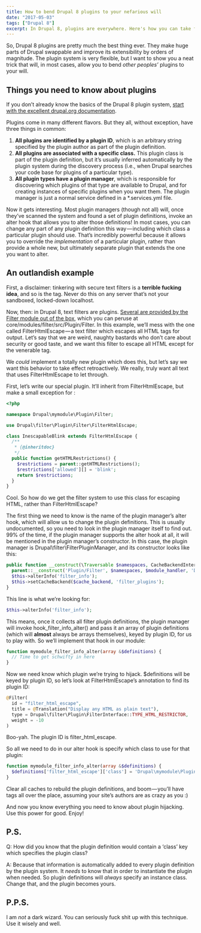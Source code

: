 ```yaml
---
title: How to bend Drupal 8 plugins to your nefarious will
date: "2017-05-03"
tags: ["Drupal 8"]
excerpt: In Drupal 8, plugins are everywhere. Here's how you can take full control of them.
---
```

So, Drupal 8 plugins are pretty much the best thing ever. They make huge parts of Drupal swappable and improve its extensibility by orders of magnitude. The plugin system is very flexible, but I want to show you a neat trick that will, in most cases, allow you to bend *other peoples’* plugins to your will.

## Things you need to know about plugins
If you don’t already know the basics of the Drupal 8 plugin system, [start with the excellent drupal.org documentation](https://www.drupal.org/docs/8/api/plugin-api/plugin-api-overview).

Plugins come in many different flavors. But they all, without exception, have three things in common:

1. **All plugins are identified by a plugin ID**, which is an arbitrary string specified by the plugin author as part of the plugin definition.
2. **All plugins are associated with a specific class.** This plugin class is part of the plugin definition, but it’s usually inferred automatically by the plugin system during the discovery process (i.e., when Drupal searches your code base for plugins of a particular type).
3. **All plugin types have a plugin manager**, which is responsible for discovering which plugins of that type are available to Drupal, and for creating instances of specific plugins when you want them. The plugin manager is just a normal service defined in a *.services.yml file.

Now it gets interesting. Most plugin managers (though not all) will, once they’ve scanned the system and found a set of plugin definitions, invoke an alter hook that allows you to alter those definitions! In most cases, you can change any part of any plugin definition this way — including which class a particular plugin should use. That’s incredibly powerful because it allows you to override the *implementation* of a particular plugin, rather than provide a whole new, but ultimately separate plugin that extends the one you want to alter.

## An outlandish example
First, a disclaimer: tinkering with secure text filters is a **terrible fucking idea**, and so is the <blink> tag. Never do this on any server that’s not your sandboxed, locked-down localhost.

Now, then: in Drupal 8, text filters are plugins. [Several are provided by the Filter module out of the box](http://cgit.drupalcode.org/drupal/tree/core/modules/filter/src/Plugin/Filter), which you can peruse at core/modules/filter/src/Plugin/Filter. In this example, we’ll mess with the one called FilterHtmlEscape — a text filter which escapes all HTML tags for output. Let’s say that we are weird, naughty bastards who don’t care about security or good taste, and we want this filter to escape all HTML except for the venerable <blink> tag.

We *could* implement a totally new plugin which does this, but let’s say we want this behavior to take effect retroactively. We really, truly want all text that uses FilterHtmlEscape to let <blink> through.

First, let’s write our special plugin. It’ll inherit from FilterHtmlEscape, but make a small exception for <blink>:

```php
<?php

namespace Drupal\mymodule\Plugin\Filter;

use Drupal\filter\Plugin\Filter\FilterHtmlEscape;

class InescapableBlink extends FilterHtmlEscape {
  /**
   * {@inheritdoc}
   */
  public function getHTMLRestrictions() {
    $restrictions = parent::getHTMLRestrictions();
    $restrictions['allowed'][] = 'blink';
    return $restrictions;
  }
}
```

Cool. So how do we get the filter system to use this class for escaping HTML, rather than FilterHtmlEscape?

The first thing we need to know is the name of the plugin manager’s alter hook, which will allow us to change the plugin definitions. This is usually undocumented, so you need to look in the plugin manager itself to find out. 99% of the time, if the plugin manager supports the alter hook at all, it will be mentioned in the plugin manager’s constructor. In this case, the plugin manager is Drupal\filter\FilterPluginManager, and its constructor looks like this:

```php
public function __construct(\Traversable $namespaces, CacheBackendInterface $cache_backend, ModuleHandlerInterface $module_handler) {
  parent::__construct('Plugin/Filter', $namespaces, $module_handler, 'Drupal\filter\Plugin\FilterInterface', 'Drupal\filter\Annotation\Filter');
  $this->alterInfo('filter_info');
  $this->setCacheBackend($cache_backend, 'filter_plugins');
}
```

This line is what we’re looking for:

```php
$this->alterInfo('filter_info');
```

This means, once it collects all filter plugin definitions, the plugin manager will invoke hook_filter_info_alter() and pass it an array of plugin definitions (which will **almost** always be arrays themselves), keyed by plugin ID, for us to play with. So we’ll implement that hook in our module:

```php
function mymodule_filter_info_alter(array &$definitions) {
  // Time to get schwifty in here
}
```

Now we need know which plugin we’re trying to hijack. $definitions will be keyed by plugin ID, so let’s look at FilterHtmlEscape’s annotation to find its plugin ID:

```php
@Filter(
  id = "filter_html_escape",
  title = @Translation("Display any HTML as plain text"),
  type = Drupal\filter\Plugin\FilterInterface::TYPE_HTML_RESTRICTOR,
  weight = -10
)
```

Boo-yah. The plugin ID is filter_html_escape.

So all we need to do in our alter hook is specify which class to use for that plugin:

```php
function mymodule_filter_info_alter(array &$definitions) {
  $definitions['filter_html_escape']['class'] = 'Drupal\mymodule\Plugin\Filter\InescapableBlink';
}
```

Clear all caches to rebuild the plugin definitions, and boom — you’ll have <blink> tags all over the place, assuming your site’s authors are as crazy as you :)

And now you know everything you need to know about plugin hijacking. Use this power for good. Enjoy!

## P.S.
Q: How did you know that the plugin definition would contain a ‘class’ key which specifies the plugin class?

A: Because that information is automatically added to every plugin definition by the plugin system. It *needs* to know that in order to instantiate the plugin when needed. So plugin definitions will *always* specify an instance class. Change that, and the plugin becomes yours.

## P.P.S.
I am *not* a dark wizard. You can seriously fuck shit up with this technique. Use it wisely and well.
